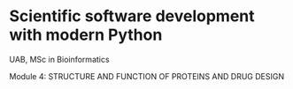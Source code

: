 # Scientific software development with modern Python


UAB, MSc in Bioinformatics

Module 4: STRUCTURE AND FUNCTION OF PROTEINS AND DRUG DESIGN